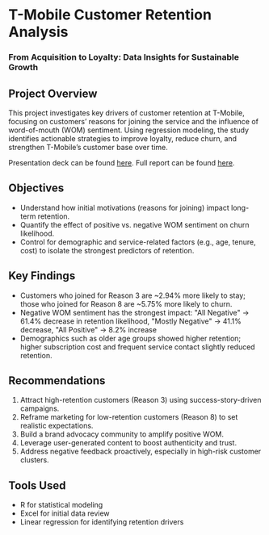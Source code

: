 # T-Mobile Customer Retention Analysis
### From Acquisition to Loyalty: Data Insights for Sustainable Growth
## Project Overview
This project investigates key drivers of customer retention at T-Mobile, focusing on customers’ reasons for joining the service and the influence of word-of-mouth (WOM) sentiment. Using regression modeling, the study identifies actionable strategies to improve loyalty, reduce churn, and strengthen T-Mobile’s customer base over time.

Presentation deck can be found [here](https://github.com/danfei-byte/Customer-Retention-Insights/blob/de366ab501f9b98fc43acd8bcffde876fffbf82a/Final%20Presentation%20Slide%20-%20Team%208.pdf).
Full report can be found [here](https://github.com/danfei-byte/Customer-Retention-Insights/blob/de366ab501f9b98fc43acd8bcffde876fffbf82a/Report.pdf).


## Objectives
- Understand how initial motivations (reasons for joining) impact long-term retention.
- Quantify the effect of positive vs. negative WOM sentiment on churn likelihood.
- Control for demographic and service-related factors (e.g., age, tenure, cost) to isolate the strongest predictors of retention.

## Key Findings
- Customers who joined for Reason 3 are ~2.94% more likely to stay; those who joined for Reason 8 are ~5.75% more likely to churn.
- Negative WOM sentiment has the strongest impact: "All Negative" → 61.4% decrease in retention likelihood, "Mostly Negative" → 41.1% decrease, "All Positive" → 8.2% increase
- Demographics such as older age groups showed higher retention; higher subscription cost and frequent service contact slightly reduced retention.

## Recommendations
1. Attract high-retention customers (Reason 3) using success-story-driven campaigns.
2. Reframe marketing for low-retention customers (Reason 8) to set realistic expectations.
3. Build a brand advocacy community to amplify positive WOM.
4. Leverage user-generated content to boost authenticity and trust.
5. Address negative feedback proactively, especially in high-risk customer clusters.

## Tools Used
- R for statistical modeling
- Excel for initial data review
- Linear regression for identifying retention drivers

